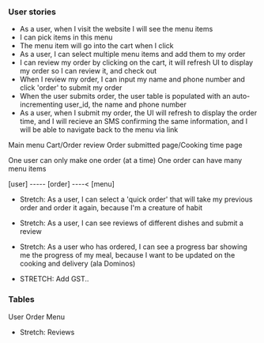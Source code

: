 
### User stories

<!-- * As a user I can select dishes and make an order because I'm hungry

* As a restaurant I will receive the order by SMS notification because I need to know what is ordered in order to 'make' it

* As a user who ordered I will receive an SMS and a website notification to tell me how long my order will take, because I'm impatient

* As a user, I will receive an SMS and a website notification from the restaurant when my food is ready, thanking me for my order, because I like to be appreciated -->


* As a user, when I visit the website I will see the menu items 
* I can pick items in this menu
* The menu item will go into the cart when I click
* As a user, I can select multiple menu items and add them to my order
* I can review my order by clicking on the cart, it will refresh UI to display my order so I can review it, and check out
* When I review my order, I can input my name and phone number and click 'order' to submit my order
* When the user submits order, the user table is populated with an auto-incrementing user_id, the name and phone number
* As a user, when I submit my order, the UI will refresh to display the order time, and I will recieve an SMS confirming the same information, and I will be able to navigate back to the menu via link

Main menu
Cart/Order review 
Order submitted page/Cooking time page

One user can only make one order (at a time)
One order can have many menu items 



[user] ----- [order] ----< [menu]


* Stretch: As a user, I can select a 'quick order' that will take my previous order and order it again, because I'm a creature of habit

* Stretch: As a user, I can see reviews of different dishes and submit a review

* Stretch: As a user who has ordered, I can see a progress bar showing me the progress of my meal, because 
I want to be updated on the cooking and delivery (ala Dominos)

* STRETCH: Add GST..

### Tables

User
Order
Menu
* Stretch: Reviews

